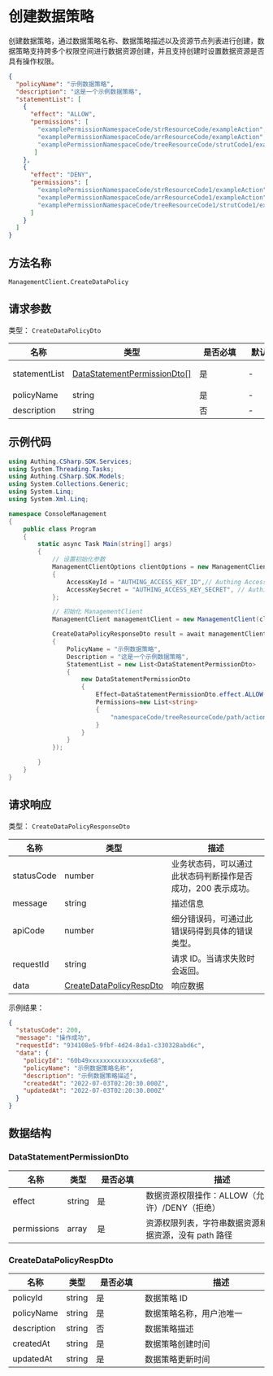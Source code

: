 # 创建数据策略

<!--
  警告⚠️：
  不要直接修改该文档，
  https://github.com/Authing/authing-docs-factory
  使用该项目进行生成
-->

<LastUpdated />


  创建数据策略，通过数据策略名称、数据策略描述以及资源节点列表进行创建，数据策略支持跨多个权限空间进行数据资源创建，并且支持创建时设置数据资源是否具有操作权限。

```json
{
  "policyName": "示例数据策略",
  "description": "这是一个示例数据策略",
  "statementList": [
    {
      "effect": "ALLOW",
      "permissions": [ 
        "examplePermissionNamespaceCode/strResourceCode/exampleAction",
        "examplePermissionNamespaceCode/arrResourceCode/exampleAction",
        "examplePermissionNamespaceCode/treeResourceCode/strutCode1/exampleAction"
       ]
    },
    {
      "effect": "DENY",
      "permissions": [ 
        "examplePermissionNamespaceCode/strResourceCode1/exampleAction", 
        "examplePermissionNamespaceCode/arrResourceCode1/exampleAction",
        "examplePermissionNamespaceCode/treeResourceCode1/strutCode1/exampleAction"
      ]
    }
  ]
}
```


## 方法名称

`ManagementClient.CreateDataPolicy`

## 请求参数

类型： `CreateDataPolicyDto`

| 名称            | 类型                                                                     | <div style="width:80px">是否必填</div> | <div style="width:60px">默认值</div> | <div style="width:300px">描述</div> | <div style="width:200px">示例值</div> |
|---------------|------------------------------------------------------------------------|------------------------------------|-----------------------------------|-----------------------------------|------------------------------------|
| statementList | <a href="#DataStatementPermissionDto">DataStatementPermissionDto[]</a> | 是                                  | -                                 | 数据权限列表，策略下数据资源权限列表 数组长度限制：5。      |                                    |
| policyName    | string                                                                 | 是                                  | -                                 | 数据策略名称，用户池唯一                      | `示例数据策略名称`                         |
| description   | string                                                                 | 否                                  | -                                 | 数据策略描述                            | `示例数据策略描述`                         |




## 示例代码

```csharp
using Authing.CSharp.SDK.Services;
using System.Threading.Tasks;
using Authing.CSharp.SDK.Models;
using System.Collections.Generic;
using System.Linq;
using System.Xml.Linq;

namespace ConsoleManagement
{
    public class Program
    {
        static async Task Main(string[] args)
        {
            // 设置初始化参数
            ManagementClientOptions clientOptions = new ManagementClientOptions
            {
                AccessKeyId = "AUTHING_ACCESS_KEY_ID",// Authing Access Key ID
                AccessKeySecret = "AUTHING_ACCESS_KEY_SECRET", // Authing Access Key Secret
            };

            // 初始化 ManagementClient
            ManagementClient managementClient = new ManagementClient(clientOptions);

            CreateDataPolicyResponseDto result = await managementClient.CreateDataPolicy(new CreateDataPolicyDto
            {
                PolicyName = "示例数据策略",
                Description = "这是一个示例数据策略",
                StatementList = new List<DataStatementPermissionDto>
                {
                    new DataStatementPermissionDto
                    {
                        Effect=DataStatementPermissionDto.effect.ALLOW,
                        Permissions=new List<string>
                        {
                            "namespaceCode/treeResourceCode/path/action",
                        }
                    }
                }
            });

        }
    }
}

```




## 请求响应

类型： `CreateDataPolicyResponseDto`

| 名称 | 类型 | 描述 |
| ---- | ---- | ---- |
| statusCode | number | 业务状态码，可以通过此状态码判断操作是否成功，200 表示成功。 |
| message | string | 描述信息 |
| apiCode | number | 细分错误码，可通过此错误码得到具体的错误类型。 |
| requestId | string | 请求 ID。当请求失败时会返回。 |
| data | <a href="#CreateDataPolicyRespDto">CreateDataPolicyRespDto</a> | 响应数据 |



示例结果：

```json
{
  "statusCode": 200,
  "message": "操作成功",
  "requestId": "934108e5-9fbf-4d24-8da1-c330328abd6c",
  "data": {
    "policyId": "60b49xxxxxxxxxxxxxxx6e68",
    "policyName": "示例数据策略名称",
    "description": "示例数据策略描述",
    "createdAt": "2022-07-03T02:20:30.000Z",
    "updatedAt": "2022-07-03T02:20:30.000Z"
  }
}
```

## 数据结构


### <a id="DataStatementPermissionDto"></a> DataStatementPermissionDto

| 名称 | 类型 | <div style="width:80px">是否必填</div> | <div style="width:300px">描述</div> | <div style="width:200px">示例值</div> |
| ---- |  ---- | ---- | ---- | ---- |
| effect | string | 是 | 数据资源权限操作：ALLOW（允许）/DENY（拒绝）   | DENY |
| permissions | array | 是 | 资源权限列表，字符串数据资源和数组数据资源，没有 path 路径   |  `["namespaceCode/stringResourceCode/action","namespaceCode/arrayResourceCode/action","namespaceCode/treeResourceCode/path/action"]` |


### <a id="CreateDataPolicyRespDto"></a> CreateDataPolicyRespDto

| 名称 | 类型 | <div style="width:80px">是否必填</div> | <div style="width:300px">描述</div> | <div style="width:200px">示例值</div> |
| ---- |  ---- | ---- | ---- | ---- |
| policyId | string | 是 | 数据策略 ID   |  `60b49xxxxxxxxxxxxxxx6e68` |
| policyName | string | 是 | 数据策略名称，用户池唯一   |  `示例数据策略名称` |
| description | string | 否 | 数据策略描述   |  `示例数据策略描述` |
| createdAt | string | 是 | 数据策略创建时间   |  `2022-07-03T02:20:30.000Z` |
| updatedAt | string | 是 | 数据策略更新时间   |  `2022-07-03T02:20:30.000Z` |

